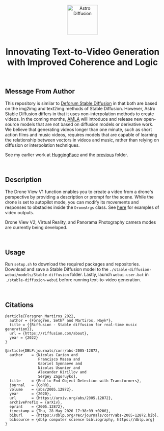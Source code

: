 <p align="center">
  <img width="100" height="96" src="https://media.discordapp.net/attachments/884528247998664744/1060825763575767060/astro_no_smudge.png" alt="Astro Diffusion">
</p>
<h1 align="center">Innovating Text-to-Video Generation with Improved Coherence and Logic</h1>

<br>

## Message From Author
This repository is similar to [Deforum Stable Diffusion](https://colab.research.google.com/github/deforum/stable-diffusion/blob/main/Deforum_Stable_Diffusion.ipynb) in that both are based on the img2img and text2img methods of Stable Diffusion. However, Astro Stable Diffusion differs in that it uses non-interpolation methods to create videos. In the coming months, [AMLA](https://github.com/AMLA-UBC) will introduce and release new open-source models that are not based on diffusion models or derivative work. We believe that generating videos longer than one minute, such as short action films and music videos, requires models that are capable of learning the relationship between vectors in videos and music, rather than relying on diffusion or interpolation techniques.

See my earlier work at [HuggingFace](https://huggingface.co/FredZhang7) and the [previous](./previous) folder.

<br>

## Description
The Drone View V1 function enables you to create a video from a drone's perspective by providing a description or prompt for the scene. While the drone is set to autopilot mode, you can modify its movements and responses to obstacles inside the `DroneArgs` class. See [here](https://www.youtube.com/playlist?list=PLCFlAfr2X8n2BxB9ZgKOVTG1WggWpnts0) for examples of video outputs.

Drone View V2, Virtual Reality, and Panorama Photography camera modes are currently being developed.

<br>

## Usage
Run `setup.sh` to download the required packages and repositories. Download and save a Stable Diffusion model to the `./stable-diffusion-webui/models/Stable-diffusion` folder. Lastly, launch `webui-user.bat` in `./stable-diffusion-webui` before running text-to-video generation.

<br>

## Citations
```
@article{Forsgren_Martiros_2022,
  author = {Forsgren, Seth* and Martiros, Hayk*},
  title = {{Riffusion - Stable diffusion for real-time music generation}},
  url = {https://riffusion.com/about},
  year = {2022}
}
```
```
@article{DBLP:journals/corr/abs-2005-12872,
  author    = {Nicolas Carion and
               Francisco Massa and
               Gabriel Synnaeve and
               Nicolas Usunier and
               Alexander Kirillov and
               Sergey Zagoruyko},
  title     = {End-to-End Object Detection with Transformers},
  journal   = {CoRR},
  volume    = {abs/2005.12872},
  year      = {2020},
  url       = {https://arxiv.org/abs/2005.12872},
  archivePrefix = {arXiv},
  eprint    = {2005.12872},
  timestamp = {Thu, 28 May 2020 17:38:09 +0200},
  biburl    = {https://dblp.org/rec/journals/corr/abs-2005-12872.bib},
  bibsource = {dblp computer science bibliography, https://dblp.org}
}
```